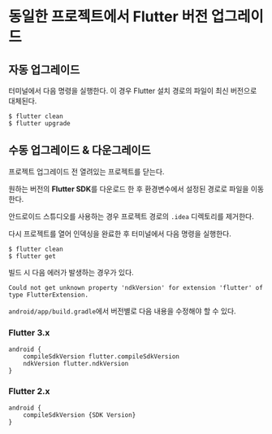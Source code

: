 # 동일한 프로젝트에서 Flutter 버전 업그레이드

## 자동 업그레이드

터미널에서 다음 명령을 실행한다. 이 경우 Flutter 설치 경로의 파일이 최신 버전으로 대체된다.

```shell
$ flutter clean
$ flutter upgrade
```

## 수동 업그레이드 & 다운그레이드

프로젝트 업그레이드 전 열려있는 프로젝트를 닫는다.

원하는 버전의 **Flutter SDK**를 다운로드 한 후 환경변수에서 설정된 경로로 파일을 이동한다.

안드로이드 스튜디오를 사용하는 경우 프로젝트 경로의 `.idea` 디렉토리를 제거한다.

다시 프로젝트를 열어 인덱싱을 완료한 후 터미널에서 다음 명령을 실행한다.

```shell
$ flutter clean
$ flutter get
```

빌드 시 다음 에러가 발생하는 경우가 있다.

```
Could not get unknown property 'ndkVersion' for extension 'flutter' of type FlutterExtension.
```

`android/app/build.gradle`에서 버전별로 다음 내용을 수정해야 할 수 있다.

### Flutter 3.x

```
android {
    compileSdkVersion flutter.compileSdkVersion
    ndkVersion flutter.ndkVersion
}
```

### Flutter 2.x
```
android {
    compileSdkVersion {SDK Version}
}
```
